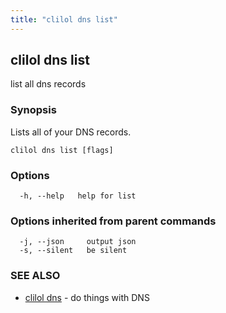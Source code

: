 ```yaml
---
title: "clilol dns list"
---
```

## clilol dns list

list all dns records

### Synopsis

Lists all of your DNS records.

```
clilol dns list [flags]
```

### Options

```
  -h, --help   help for list
```

### Options inherited from parent commands

```
  -j, --json     output json
  -s, --silent   be silent
```

### SEE ALSO

* [clilol dns](clilol_dns.md)	 - do things with DNS

